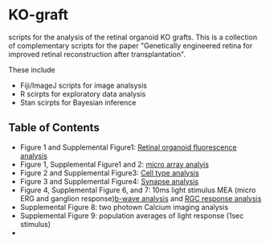 # KO-graft
scripts for the analysis of the retinal organoid KO grafts. This is a collection of complementary scripts for the paper "Genetically engineered retina for improved retinal reconstruction after transplantation". 

These include 

* Fiji/ImageJ scripts for image analsysis
* R scirpts for exploratory data analysis
* Stan scirpts for Bayesian inference

## Table of Contents

- Figure 1 and Supplemental Figure1: [Retinal organoid fluorescence analysis](organoid%20fluorescence)
- Figure 1, Supplemental Figure1 and 2: [micro array analyis](organoid%20microarray)
- Figure 2 and Supplemental Figure3: [Cell type analysis](cell%20type)
- Figure 3 and Supplemental Figure4: [Synapse analysis](synapse)
- Figure 4, Supplemental Figure 6, and 7: 10ms light stimulus MEA (micro ERG and ganglion response)[b-wave analysis]() and [RGC response analysis]()
- Supplemental Figure 8: two photown Calcium imaging analysis
- Supplemental Figure 9: population averages of light response (1sec stimulus)
- 
